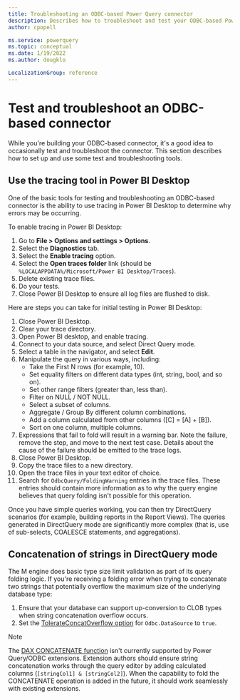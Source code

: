 ```yaml
---
title: Troubleshooting an ODBC-based Power Query connector
description: Describes how to troubleshoot and test your ODBC-based Power Query connector
author: cpopell

ms.service: powerquery
ms.topic: conceptual
ms.date: 1/19/2022
ms.author: dougklo

LocalizationGroup: reference
---
```


# Test and troubleshoot an ODBC-based connector

While you're building your ODBC-based connector, it's a good idea to occasionally test and troubleshoot the connector. This section describes how to set up and use some test and troubleshooting tools.

## Use the tracing tool in Power BI Desktop

One of the basic tools for testing and troubleshooting an ODBC-based connector is the ability to use tracing in Power BI Desktop to determine why errors may be occurring.

To enable tracing in Power BI Desktop:

1. Go to **File > Options and settings > Options**.
2. Select the **Diagnostics** tab.
3. Select the **Enable tracing** option.
4. Select the **Open traces folder** link (should be `%LOCALAPPDATA%/Microsoft/Power BI Desktop/Traces`).
5. Delete existing trace files.
6. Do your tests.
7. Close Power BI Desktop to ensure all log files are flushed to disk.

Here are steps you can take for initial testing in Power BI Desktop:

1. Close Power BI Desktop.
2. Clear your trace directory.
3. Open Power BI desktop, and enable tracing.
4. Connect to your data source, and select Direct Query mode.
5. Select a table in the navigator, and select **Edit**.
6. Manipulate the query in various ways, including:
   - Take the First N rows (for example, 10).
   - Set equality filters on different data types (int, string, bool, and so on).
   - Set other range filters (greater than, less than).
   - Filter on NULL / NOT NULL.
   - Select a subset of columns.
   - Aggregate / Group By different column combinations.
   - Add a column calculated from other columns ([C] = [A] + [B]).
   - Sort on one column, multiple columns.
7. Expressions that fail to fold will result in a warning bar. Note the failure, remove the step, and move to the next test case. Details about the cause of the failure should be emitted to the trace logs.
8. Close Power BI Desktop.
9. Copy the trace files to a new directory.
10. Open the trace files in your text editor of choice.
11. Search for `OdbcQuery/FoldingWarning` entries in the trace files. These entries should contain more information as to why the query engine believes that query folding isn't possible for this operation.

Once you have simple queries working, you can then try DirectQuery scenarios (for example, building reports in the Report Views). The queries generated in DirectQuery mode are significantly more complex (that is, use of sub-selects, COALESCE statements, and aggregations).

<!--
## Common Problems

**TODO**

- In query editor, filter on each data type
- Filter on missing data types -- SEARCHABLE
- Filter on date -- timestamp precision incorrect
-->

## Concatenation of strings in DirectQuery mode

The M engine does basic type size limit validation as part of its query folding logic. If you're receiving a folding error when trying to concatenate two strings that potentially overflow the maximum size of the underlying database type:

1. Ensure that your database can support up-conversion to CLOB types when string concatenation overflow occurs.
2. Set the [TolerateConcatOverflow option](odbc-parameters.md#tolerate) for `Odbc.DataSource` to `true`.

>[!Note]
> The [DAX CONCATENATE function](/dax/concatenate-function-dax) isn't currently supported by Power Query/ODBC extensions.
> Extension authors should ensure string concatenation works through the query editor by adding calculated columns (`[stringCol1] & [stringCol2]`).
> When the capability to fold the CONCATENATE operation is added in the future, it should work seamlessly with existing extensions.
